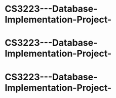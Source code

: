 # CS3223---Database-Implementation-Project-
# CS3223---Database-Implementation-Project-
# CS3223---Database-Implementation-Project-
